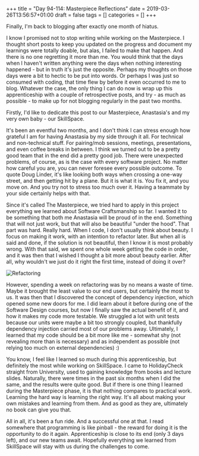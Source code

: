 +++
title = "Day 94-114: Masterpiece Reflections"
date = 2019-03-26T13:56:57+01:00
draft = false
tags = []
categories = []
+++

Finally, I'm back to blogging after exactly one month of hiatus.

I know I promised not to stop writing while working on the Masterpiece. I thought short posts to keep you updated on the progress and document my learnings were totally doable, but alas, I failed to make that happen. And there is no one regretting it more than me. You would think that the days when I haven't written anything were the days when nothing interesting happened - but in truth it's just the opposite. Perhaps my thoughts on those days were a bit to hectic to be put into words. Or perhaps I was just so consumed with coding, that time flew by before it even occurred to me to blog. Whatever the case, the only thing I can do now is wrap up this apprenticeship with a couple of retrospective posts, and try - as much as possible - to make up for not blogging regularly in the past two months. 

Firstly, I'd like to dedicate this post to our Masterpiece, Anastasia's and my very own baby - our SkillSpace.

It's been an eventful two months, and I don't think I can stress enough how grateful I am for having Anastasia by my side through it all. For technical and non-technical stuff. For pairing/mob sessions, meetings, presentations, and even coffee breaks in between. I think we turned out to be a pretty good team that in the end did a pretty good job. There were unexpected problems, of course, as is the case with every software project. No matter how careful you are, you can never foresee every possible outcome. To quote Doug Linder, it's like looking both ways when crossing a one-way street, and then getting hit by a plane. But it is what it is. You fix it, and you move on. And you try not to stress too much over it. Having a teammate by your side certainly helps with that.

Since it's called The Masterpiece, we tried hard to apply in this project everything we learned about Software Craftsmanship so far. I wanted it to be something that both me Anastasia will be proud of in the end. Something that will not just work, but that will also be beautiful "under the hood". That part was hard. Really hard. When I code, I don't usually think about beauty. I focus on making it work, with an intention to refactor later. But when all is said and done, if the solution is not beautiful, then I know it is most probably wrong. With that said, we spent one whole week getting the code in order, and it was then that I wished I thought a bit more about beauty earlier. After all, why wouldn't we just do it right the first time, instead of doing it over?  

![Refactoring](http://image.codes51.com/Article/image/20160510/20160510205505_1412.png)

However, spending a week on refactoring was by no means a waste of time. Maybe it brought the least value to our end users, but certainly the most to us. It was then that I discovered the concept of dependency injection, which opened some new doors for me. I did learn about it before during one of the Software Design courses, but now I finally saw the actual benefit of it, and how it makes my code more testable. We struggled a lot with unit tests because our units were maybe a bit too strongly coupled, but thankfully dependency injection carried most of our problems away. Ultimately, I learned that my code should be a bit more like me - somewhat shy (not revealing more than is necessary) and as independent as possible (not relying too much on external dependencies) :) 

You know, I feel like I learned so much during this apprenticeship, but definitely the most while working on SkillSpace. I came to HolidayCheck straight from University, used to gaining knowledge from books and lecture slides. Naturally, there were times in the past six months when I did the same, and the results were quite good. But if there is one thing I learned during the Masterpiece phase, it is that nothing compares to practical work. Learning the hard way is learning the right way. It's all about making your own mistakes and learning from them. And as good as they are, ultimately no book can give you that.

All in all, it's been a fun ride. And a successful one at that. I read somewhere that programming is like pinball - the reward for doing it is the opportunity to do it again. Apprenticeship is close to its end (only 3 days left), and our new teams await. Hopefully everything we learned from SkillSpace will stay with us during the challenges to come.